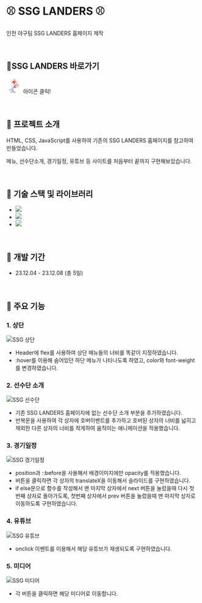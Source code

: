 # &#9918; SSG LANDERS &#9918;

인천 야구팀 SSG LANDERS 홈페이지 제작

<br>


## &#128204;SSG LANDERS 바로가기

[<img src="./SSG-icon.png" width="40" height="40">](https://soyeon1221.github.io/SSG-LANDERS) 아이콘 클릭!

<br>


## &#128204; 프로젝트 소개

HTML, CSS, JavaScript를 사용하여 기존의 SSG LANDERS 홈페이지를 참고하여 만들었습니다.

메뉴, 선수단소개, 경기일정, 유튜브 등 사이트를 처음부터 끝까지 구현해보았습니다. 

<br>


## &#128204; 기술 스택 및 라이브러리

- <img src="https://img.shields.io/badge/JavaScript-ECD53F?style=flat-square&logo=JavaScript&logoColor=white"/>
- <img src="https://img.shields.io/badge/HTML5-F46D01?style=flat-square&logo=HTML5&logoColor=white"/>
- <img src="https://img.shields.io/badge/CSS3-2490D7?style=flat-square&logo=CSS3&logoColor=white"/>

<br>


## &#128204; 개발 기간

- 23.12.04 - 23.12.08 (총 5일)

<br>


## &#128204; 주요 기능

### 1. 상단
![SSG 상단](https://github.com/soyeon1221/SSG-LANDERS/assets/121142418/ef44840c-186c-46ed-a4a6-446439e7a259)
- Header에 flex를 사용하여 상단 메뉴들의 너비를 똑같이 지정하였습니다.
- :hover를 이용해 숨어있던 하단 메뉴가 나타나도록 하였고, color와 font-weight를 변경하였습니다.
### 2. 선수단 소개
![SSG 선수단](https://github.com/soyeon1221/SSG-LANDERS/assets/121142418/cbb9506b-52eb-4c92-8537-5a4cea817df7)
- 기존 SSG LANDERS 홈페이지에 없는 선수단 소개 부분을 추가하였습니다.
- 반복문을 사용하여 각 상자에 호버이벤트를 추가하고 호버된 상자의 너비를 넓히고 제외한 다른 상자의 너비를 작게하여 움직이는 애니메이션을 적용했습니다.
### 3. 경기일정
![SSG 경기일정](https://github.com/soyeon1221/SSG-LANDERS/assets/121142418/1b9c9668-5e94-4cd0-82a0-f17f15e4149e)
- position과 ::before을 사용해서 배경이미지에만 opacity를 적용했습니다.
- 버튼을 클릭하면 각 상자의 translateX을 이동해서 슬라이드를 구현하였습니다.
- if else문으로 함수를 작성해서 맨 마지막 상자에서 next 버튼을 눌렀을때 다시 첫번째 상자로 돌아가도록, 첫번째 상자에서 prev 버튼을 눌렀을때 맨 마지막 상자로 이동하도록 구현하였습니다.
### 4. 유튜브
![SSG 유튜브](https://github.com/soyeon1221/SSG-LANDERS/assets/121142418/48283e83-ca0a-4627-8759-dfc901055dcd)
- onclick 이벤트를 이용해서 해당 유튜브가 재생되도록 구현하였습니다.
### 5. 미디어
![SSG 미디어](https://github.com/soyeon1221/SSG-LANDERS/assets/121142418/5b772de1-706a-4bfb-8d5f-5b7c447e970c)
- 각 버튼을 클릭하면 해당 미디어로 이동합니다.

<br>


